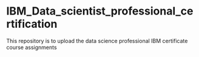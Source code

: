 # IBM_Data_scientist_professional_certification
This repository is to upload the data science professional IBM certificate course assignments
